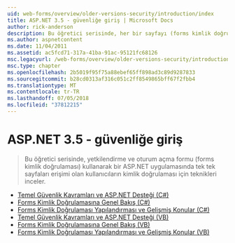 ```yaml
---
uid: web-forms/overview/older-versions-security/introduction/index
title: ASP.NET 3.5 - güvenliğe giriş | Microsoft Docs
author: rick-anderson
description: Bu öğretici serisinde, her bir sayfayı (forms kimlik doğrulaması) bir oturum açma formunu kullanarak ve yetkilendirme erişimi olan kullanıcıların kimlik doğrulaması için teknikleri keşfediyor...
ms.author: aspnetcontent
ms.date: 11/04/2011
ms.assetid: ac5fcd71-317a-41ba-91ac-95121fc68126
msc.legacyurl: /web-forms/overview/older-versions-security/introduction
msc.type: chapter
ms.openlocfilehash: 2b5019f95f75a88ebef65ff898ad3c89d9287833
ms.sourcegitcommit: b28cd0313af316c051c2ff8549865bff67f2fbb4
ms.translationtype: MT
ms.contentlocale: tr-TR
ms.lasthandoff: 07/05/2018
ms.locfileid: "37812215"
---
```

<a name="aspnet-35---introduction-to-security"></a>ASP.NET 3.5 - güvenliğe giriş
====================
> Bu öğretici serisinde, yetkilendirme ve oturum açma formu (forms kimlik doğrulaması) kullanarak bir ASP.NET uygulamasında tek tek sayfaları erişimi olan kullanıcıların kimlik doğrulaması için teknikleri inceler.


- [Temel Güvenlik Kavramları ve ASP.NET Desteği (C#)](security-basics-and-asp-net-support-cs.md)
- [Forms Kimlik Doğrulamasına Genel Bakış (C#)](an-overview-of-forms-authentication-cs.md)
- [Forms Kimlik Doğrulaması Yapılandırması ve Gelişmiş Konular (C#)](forms-authentication-configuration-and-advanced-topics-cs.md)
- [Temel Güvenlik Kavramları ve ASP.NET Desteği (VB)](security-basics-and-asp-net-support-vb.md)
- [Forms Kimlik Doğrulamasına Genel Bakış (VB)](an-overview-of-forms-authentication-vb.md)
- [Forms Kimlik Doğrulaması Yapılandırması ve Gelişmiş Konular (VB)](forms-authentication-configuration-and-advanced-topics-vb.md)

